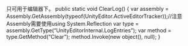 只可用于编辑器下。
public static void ClearLog()
{
    var assembly = Assembly.GetAssembly(typeof(UnityEditor.ActiveEditorTracker));//注意Assembly需要使用using System.Reflection
    var type = assembly.GetType(“UnityEditorInternal.LogEntries”);
    var method = type.GetMethod(“Clear”);
    method.Invoke(new object(), null);
}
